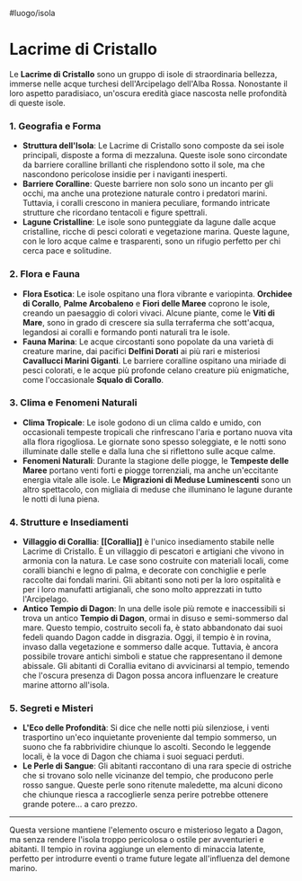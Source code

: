 #luogo/isola 
# **Lacrime di Cristallo**

Le **Lacrime di Cristallo** sono un gruppo di isole di straordinaria bellezza, immerse nelle acque turchesi dell'Arcipelago dell'Alba Rossa. Nonostante il loro aspetto paradisiaco, un'oscura eredità giace nascosta nelle profondità di queste isole.

### **1. Geografia e Forma**
- **Struttura dell'Isola**: Le Lacrime di Cristallo sono composte da sei isole principali, disposte a forma di mezzaluna. Queste isole sono circondate da barriere coralline brillanti che risplendono sotto il sole, ma che nascondono pericolose insidie per i naviganti inesperti.
- **Barriere Coralline**: Queste barriere non solo sono un incanto per gli occhi, ma anche una protezione naturale contro i predatori marini. Tuttavia, i coralli crescono in maniera peculiare, formando intricate strutture che ricordano tentacoli e figure spettrali.
- **Lagune Cristalline**: Le isole sono punteggiate da lagune dalle acque cristalline, ricche di pesci colorati e vegetazione marina. Queste lagune, con le loro acque calme e trasparenti, sono un rifugio perfetto per chi cerca pace e solitudine.

### **2. Flora e Fauna**
- **Flora Esotica**: Le isole ospitano una flora vibrante e variopinta. **Orchidee di Corallo**, **Palme Arcobaleno** e **Fiori delle Maree** coprono le isole, creando un paesaggio di colori vivaci. Alcune piante, come le **Viti di Mare**, sono in grado di crescere sia sulla terraferma che sott'acqua, legandosi ai coralli e formando ponti naturali tra le isole.
- **Fauna Marina**: Le acque circostanti sono popolate da una varietà di creature marine, dai pacifici **Delfini Dorati** ai più rari e misteriosi **Cavallucci Marini Giganti**. Le barriere coralline ospitano una miriade di pesci colorati, e le acque più profonde celano creature più enigmatiche, come l'occasionale **Squalo di Corallo**.

### **3. Clima e Fenomeni Naturali**
- **Clima Tropicale**: Le isole godono di un clima caldo e umido, con occasionali tempeste tropicali che rinfrescano l'aria e portano nuova vita alla flora rigogliosa. Le giornate sono spesso soleggiate, e le notti sono illuminate dalle stelle e dalla luna che si riflettono sulle acque calme.
- **Fenomeni Naturali**: Durante la stagione delle piogge, le **Tempeste delle Maree** portano venti forti e piogge torrenziali, ma anche un'eccitante energia vitale alle isole. Le **Migrazioni di Meduse Luminescenti** sono un altro spettacolo, con migliaia di meduse che illuminano le lagune durante le notti di luna piena.

### **4. Strutture e Insediamenti**
- **Villaggio di Corallia**: **[[Corallia]]** è l'unico insediamento stabile nelle Lacrime di Cristallo. È un villaggio di pescatori e artigiani che vivono in armonia con la natura. Le case sono costruite con materiali locali, come coralli bianchi e legno di palma, e decorate con conchiglie e perle raccolte dai fondali marini. Gli abitanti sono noti per la loro ospitalità e per i loro manufatti artigianali, che sono molto apprezzati in tutto l'Arcipelago.
- **Antico Tempio di Dagon**: In una delle isole più remote e inaccessibili si trova un antico **Tempio di Dagon**, ormai in disuso e semi-sommerso dal mare. Questo tempio, costruito secoli fa, è stato abbandonato dai suoi fedeli quando Dagon cadde in disgrazia. Oggi, il tempio è in rovina, invaso dalla vegetazione e sommerso dalle acque. Tuttavia, è ancora possibile trovare antichi simboli e statue che rappresentano il demone abissale. Gli abitanti di Corallia evitano di avvicinarsi al tempio, temendo che l'oscura presenza di Dagon possa ancora influenzare le creature marine attorno all'isola.

### **5. Segreti e Misteri**
- **L'Eco delle Profondità**: Si dice che nelle notti più silenziose, i venti trasportino un'eco inquietante proveniente dal tempio sommerso, un suono che fa rabbrividire chiunque lo ascolti. Secondo le leggende locali, è la voce di Dagon che chiama i suoi seguaci perduti.
- **Le Perle di Sangue**: Gli abitanti raccontano di una rara specie di ostriche che si trovano solo nelle vicinanze del tempio, che producono perle rosso sangue. Queste perle sono ritenute maledette, ma alcuni dicono che chiunque riesca a raccoglierle senza perire potrebbe ottenere grande potere... a caro prezzo.

---

Questa versione mantiene l'elemento oscuro e misterioso legato a Dagon, ma senza rendere l'isola troppo pericolosa o ostile per avventurieri e abitanti. Il tempio in rovina aggiunge un elemento di minaccia latente, perfetto per introdurre eventi o trame future legate all'influenza del demone marino.